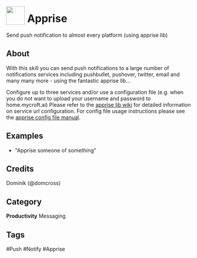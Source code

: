 # <img src="https://raw.githack.com/FortAwesome/Font-Awesome/master/svgs/solid/comment-dots.svg" card_color="#40DBB0" width="50" height="50" style="vertical-align:bottom"/> Apprise
Send push notification to almost every platform (using apprise lib)

## About
With this skill you can send push notifications to a large number of notifications services including pushbullet, pushover, twitter, email and many many more - using the fantastic apprise lib...

Configure up to three services and/or use a configuration file (e.g. when you do not want to upload your username and password to home.mycroft.ai)
Please refer to the [apprise lib wiki](https://github.com/caronc/apprise/wiki) for detailed information on service url configuration.
For config file usage instructions please see the [apprise config file manual](https://github.com/caronc/apprise/wiki/config).

## Examples
* "Apprise someone of something"

## Credits
Dominik (@domcross)

## Category
**Productivity**
Messaging

## Tags
#Push
#Notify
#Apprise

